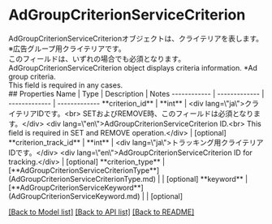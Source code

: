# AdGroupCriterionServiceCriterion

<div lang=\"ja\">AdGroupCriterionServiceCriterionオブジェクトは、クライテリアを表します。※広告グループ用クライテリアです。<br> このフィールドは、いずれの場合でも必須となります。</div> <div lang=\"en\">AdGroupCriterionServiceCriterion object displays criteria information. *Ad group criteria.<br> This field is required in any cases.</div> 
## Properties
Name | Type | Description | Notes
------------ | ------------- | ------------- | -------------
**criterion_id** | **int** | &lt;div lang&#x3D;\&quot;ja\&quot;&gt;クライテリアIDです。&lt;br&gt; SETおよびREMOVE時、このフィールドは必須となります。&lt;/div&gt; &lt;div lang&#x3D;\&quot;en\&quot;&gt;AdGroupCriterionServiceCriterion ID.&lt;br&gt; This field is required in SET and REMOVE operation.&lt;/div&gt;  | [optional] 
**criterion_track_id** | **int** | &lt;div lang&#x3D;\&quot;ja\&quot;&gt;トラッキング用クライテリアIDです。&lt;/div&gt; &lt;div lang&#x3D;\&quot;en\&quot;&gt;AdGroupCriterionServiceCriterion ID for tracking.&lt;/div&gt;  | [optional] 
**criterion_type** | [**AdGroupCriterionServiceCriterionType**](AdGroupCriterionServiceCriterionType.md) |  | [optional] 
**keyword** | [**AdGroupCriterionServiceKeyword**](AdGroupCriterionServiceKeyword.md) |  | [optional] 

[[Back to Model list]](../README.md#documentation-for-models) [[Back to API list]](../README.md#documentation-for-api-endpoints) [[Back to README]](../README.md)


